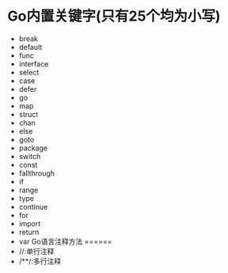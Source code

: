Go内置关键字(只有25个均为小写)
======
* break
* default
* func
* interface
* select
* case
* defer
* go
* map
* struct
* chan
* else
* goto
* package
* switch
* const
* fallthrough
* if
* range
* type
* continue
* for
* import
* return
* var
Go语言注释方法
======
* //:单行注释
* /**/:多行注释